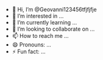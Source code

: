 - 👋 Hi, I’m @Geovanni123456tfjfjfje
- 👀 I’m interested in ...
- 🌱 I’m currently learning ...
- 💞️ I’m looking to collaborate on ...
- 📫 How to reach me ...
- 😄 Pronouns: ...
- ⚡ Fun fact: ...

<!---
Geovanni123456tfjfjfje/Geovanni123456tfjfjfje is a ✨ special ✨ repository because its `README.md` (this file) appears on your GitHub profile.
You can click the Preview link to take a look at your changes.
--->
